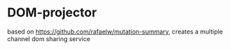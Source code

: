 # DOM-projector
based on https://github.com/rafaelw/mutation-summary, creates a multiple channel dom sharing service
